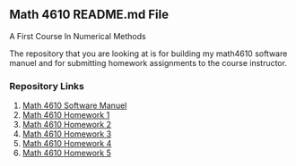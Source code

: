 ## Math 4610 README.md File
A First Course In Numerical Methods

The repository that you are looking at is for building my math4610 software  
manuel and for submitting homework assignments to the course instructor.

### Repository Links

1. [Math 4610 Software Manuel](https://gbmitchell.github.io/math4610/softwareManuel/)
2. [Math 4610 Homework 1](https://gbmitchell.github.io/math4610/HW1/)
3. [Math 4610 Homework 2](https://gbmitchell.github.io/math4610/HW2/)
4. [Math 4610 Homework 3](https://gbmitchell.github.io/math4610/HW3/)
5. [Math 4610 Homework 4](https://gbmitchell.github.io/math4610/HW4/)
6. [Math 4610 Homework 5](https://gbmitchell.github.io/math4610/HW5/)
